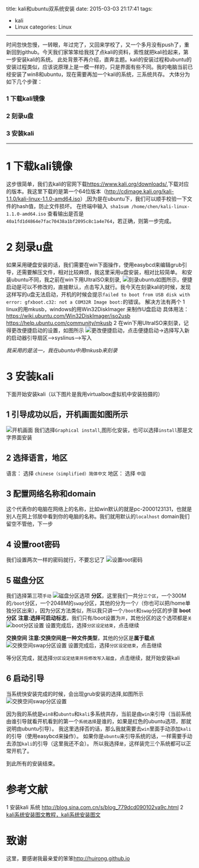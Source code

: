title: kali和ubuntu双系统安装
date: 2015-03-03 21:17:41
tags:
- kali
- Linux
categories: Linux
---

时间忽快忽慢，一转眼，年过完了，又回来学校了，又一个多月没有push了，重新回到github。今天我们家笨笨给我找了点kali的资料，索性就把kali捡起来，第一步安装kali的系统。
此处背景不再介绍，直奔主题。kali的安装过程和ubuntu的安装过程类似，应该说原理上是一模一样的，只是界面有些不同。我的电脑当前已经安装了win8和ubuntu，现在需要再加一个kali的系统，三系统共存。
大体分为如下几个步骤：
### 1 下载kali镜像
### 2 刻录u盘
### 3 安装kali
<!-- more -->
---
# 1 下载kali镜像
这步很简单，我们去kali的官网下载<https://www.kali.org/downloads/>,下载对应的版本。我这里下载的是第一个64位版本（<http://cdimage.kali.org/kali-1.1.0/kali-linux-1.1.0-amd64.iso>）,因为是在ubuntu下，我们可以顺手校验一下文件的hash值，防止文件损坏。
在终端中输入``` sha1sum /home/chen/kali-linux-1.1.0-amd64.iso```
查看输出是否是`40a1fd1d4864e7fac70438a1bf2095c8c1a4e764`，若正确，则第一步完成。
# 2 刻录u盘
如果采用硬盘安装的话，我们需要在win下面操作，使用easybcd来编辑grub引导，还需要解压文件，相对比较麻烦，我这里采用u盘安装，相对比较简单。
和安装ubuntu不同，我之前在win下用UltraISO来刻录,
![刻录ubuntu](http://ww3.sinaimg.cn/large/692869a3gw1epsvwgs1rqj20fa0c676e.jpg)如图所示，便捷启动是可以不修改的，直接默认，点击写入就行。我今天在刻录kali的时候，发现这样写的u盘无法启动，开机的时候会提示`failed to boot from USB disk with error: gfxboot.c32: not a COM32R Image boot:`的错误。
解决方法有两个
1 linux的用mkusb，windows的用Win32DiskImager 来制作U盘启动
具体用法：
https://wiki.ubuntu.com/Win32DiskImager/iso2usb
https://help.ubuntu.com/community/mkusb
2 在win下用UltraISO来刻录，记得更改便捷启动的设置，如图所示
![更改便捷启动](http://ww4.sinaimg.cn/large/692869a3gw1epsw409qr3j20go09rjtp.jpg)，点击便捷启动->选择写入新的启动器引导扇区——>syslinus——>写入

*我采用的是法一，我在ubuntu中用mkusb来刻录*
# 3 安装kali
下面开始安装kali（以下图片是我用virtualbox虚拟机中安装拍摄的）
## 1 引导成功以后，开机画面如图所示
![开机画面](http://ww1.sinaimg.cn/large/692869a3gw1eptme5jxk5j20ne0hcjwf.jpg)
我们选择`Graphical install`,图形化安装，也可以选择`install`那是文字界面安装
## 2 选择语言，地区
语言： 选择 `chinese（simplified）简体中文`
地区： 选择 `中国`
## 3 配置网络名称和domain
这个代表你的电脑在网络上的名称，比如win默认的就是pc-2000123131，也就是别人在网上邻居中看到你的电脑的名称。我们就用默认的`localhost`
domain我们留空不管他，下一步
## 4 设置root密码
我们设置两次一样的密码就行，不要忘记了
![设置root密码](http://ww2.sinaimg.cn/large/692869a3gw1eptmmnvzlnj20ne0hcdih.jpg)
## 5 磁盘分区
我们选择第三项`手动`
![磁盘分区选项](http://ww4.sinaimg.cn/large/692869a3gw1eptmp2uw4ij20ne0hc42t.jpg)
**分区**，这里我们一共分`三个区`，一个300M的`/boot`分区，一个2048M的`swap`分区，其他的分为一个`/`（你也可以把/home单独分区出来），因为分区方法类似，所以我只讲一个`/boot`和`swap`分区的步骤
**boot分区**
**注意:**选择**可启动标志**，我们只有/boot设置为`开`，其他分区的这个选项都是`关`
![boot分区设置](http://ww1.sinaimg.cn/large/692869a3gw1eptmu4nonsj20ne0hctbb.jpg)
设置完成后，选择`分区设定结束`，点击继续

**交换空间**
**注意:**交换空间是一种**文件类型**，其他的分区是**属于载点**
![交换空间swap分区设置](http://ww1.sinaimg.cn/large/692869a3gw1eptn2gehkdj20ne0hc77a.jpg)
设置完成后，选择`分区设定结束`，点击继续


等分区完成，就选择`分区设定结束并将修改写入磁盘`，点击继续，就开始安装kali

## 6 启动引导
当系统快安装完成的时候，会出现grub安装的选择,如图所示
![交换空间swap分区设置](http://ww3.sinaimg.cn/large/692869a3gw1eptnhakprmj20ns0j7dij.jpg)

因为我的系统是`win8`和`ubuntu`和`kali`多系统共存，当前是由`win`来引导（当前系统由谁引导就看开机看到的第一个`系统选择`是谁的，如果是红色的ubuntu选项，那就说明由ubuntu引导）。
我这里选择否的话，那么我就需要去`win`里面手动添加`kali`的引导（使用easybcd来操作）。
如果你是`ubuntu`来引导系统的话，一样需要手动去添加`kali`的引导（这里我还不会）。
所以我选择`是`，这样装完三个系统都可以正常开机了。


到此所有的安装结束。

# 参考文献
1 安装kali 系统 <http://blog.sina.com.cn/s/blog_779dcd090102va9c.html>
2 [kali系统安装图文教程，kali系统安装图文](http://www.bkjia.com/Linuxjc/844530.html)

# 致谢
这里，要感谢我最亲爱的笨笨<http://huirong.github.io>







